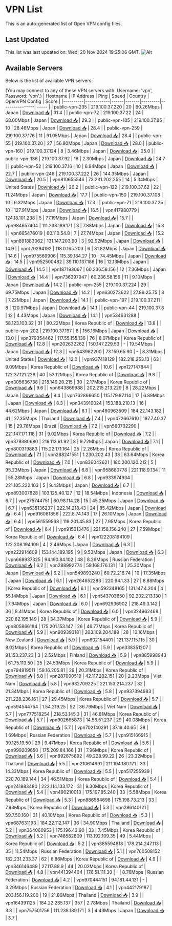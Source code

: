 # VPN List

This is an auto-generated list of Open VPN config files.

## Last Updated

This list was last updated on: Wed, 20 Nov 2024 19:25:06 GMT.
![Alt](https://repobeats.axiom.co/api/embed/186b98318ef1479477931607c1ad7d823f12451f.svg "Repobeats analytics image")

## Available Servers

Below is the list of available VPN servers:

(You may connect to any of these VPN servers with: Username: 'vpn', Password: 'vpn'.)
| Hostname | IP Address | Ping | Speed | Country | OpenVPN Config | Score |
|----------|------------|------|-------|---------|----------------| ----- |
| public-vpn-235 | 219.100.37.220 | 20 | 60.26Mbps | Japan | [Download 📥](./configs/server_0_JP.ovpn) | 31.4 |
| public-vpn-72 | 219.100.37.22 | 24 | 68.00Mbps | Japan | [Download 📥](./configs/server_1_JP.ovpn) | 29.3 |
| public-vpn-105 | 219.100.37.85 | 10 | 28.46Mbps | Japan | [Download 📥](./configs/server_2_JP.ovpn) | 28.4 |
| public-vpn-259 | 219.100.37.176 | 11 | 91.05Mbps | Japan | [Download 📥](./configs/server_3_JP.ovpn) | 28.4 |
| public-vpn-55 | 219.100.37.20 | 27 | 56.80Mbps | Japan | [Download 📥](./configs/server_4_JP.ovpn) | 28.0 |
| public-vpn-160 | 219.100.37.124 | 8 | 3.46Mbps | Japan | [Download 📥](./configs/server_5_JP.ovpn) | 25.0 |
| public-vpn-136 | 219.100.37.92 | 16 | 2.30Mbps | Japan | [Download 📥](./configs/server_6_JP.ovpn) | 24.7 |
| public-vpn-52 | 219.100.37.16 | 10 | 6.94Mbps | Japan | [Download 📥](./configs/server_7_JP.ovpn) | 22.7 |
| public-vpn-246 | 219.100.37.222 | 26 | 144.35Mbps | Japan | [Download 📥](./configs/server_8_JP.ovpn) | 20.5 |
| vpn810655546 | 73.231.202.255 | 14 | 5.34Mbps | United States | [Download 📥](./configs/server_9_US.ovpn) | 20.2 |
| public-vpn-122 | 219.100.37.62 | 22 | 11.24Mbps | Japan | [Download 📥](./configs/server_10_JP.ovpn) | 17.7 |
| public-vpn-150 | 219.100.37.108 | 10 | 6.32Mbps | Japan | [Download 📥](./configs/server_11_JP.ovpn) | 17.3 |
| public-vpn-71 | 219.100.37.25 | 10 | 127.91Mbps | Japan | [Download 📥](./configs/server_12_JP.ovpn) | 16.5 |
| vpn417980779 | 124.18.101.238 | 5 | 77.19Mbps | Japan | [Download 📥](./configs/server_13_JP.ovpn) | 15.7 |
| vpn984657404 | 111.238.189.171 | 3 | 7.88Mbps | Japan | [Download 📥](./configs/server_14_JP.ovpn) | 15.3 |
| vpn665476019 | 60.110.54.8 | 7 | 27.74Mbps | Japan | [Download 📥](./configs/server_15_JP.ovpn) | 15.2 |
| vpn891883062 | 131.147.203.90 | 3 | 92.92Mbps | Japan | [Download 📥](./configs/server_16_JP.ovpn) | 14.9 |
| vpn120294192 | 118.0.165.203 | 6 | 31.82Mbps | Japan | [Download 📥](./configs/server_17_JP.ovpn) | 14.6 |
| vpn975569906 | 115.39.184.27 | 10 | 74.45Mbps | Japan | [Download 📥](./configs/server_18_JP.ovpn) | 14.5 |
| vpn952500482 | 39.110.137.186 | 16 | 12.13Mbps | Japan | [Download 📥](./configs/server_19_JP.ovpn) | 14.5 |
| vpn187193067 | 60.236.58.156 | 12 | 7.36Mbps | Japan | [Download 📥](./configs/server_20_JP.ovpn) | 14.4 |
| vpn736397947 | 60.236.58.156 | 11 | 9.10Mbps | Japan | [Download 📥](./configs/server_21_JP.ovpn) | 14.2 |
| public-vpn-255 | 219.100.37.224 | 29 | 69.75Mbps | Japan | [Download 📥](./configs/server_22_JP.ovpn) | 14.2 |
| vpn630273622 | 27.89.25.75 | 8 | 7.22Mbps | Japan | [Download 📥](./configs/server_23_JP.ovpn) | 14.1 |
| public-vpn-197 | 219.100.37.211 | 8 | 120.97Mbps | Japan | [Download 📥](./configs/server_24_JP.ovpn) | 14.1 |
| public-vpn-44 | 219.100.37.8 | 12 | 4.43Mbps | Japan | [Download 📥](./configs/server_25_JP.ovpn) | 14.1 |
| vpn534631288 | 58.123.103.32 | 31 | 80.22Mbps | Korea Republic of | [Download 📥](./configs/server_26_KR.ovpn) | 13.8 |
| public-vpn-202 | 219.100.37.197 | 8 | 156.16Mbps | Japan | [Download 📥](./configs/server_27_JP.ovpn) | 13.0 |
| vpn379354462 | 117.55.155.136 | 76 | 8.07Mbps | Korea Republic of | [Download 📥](./configs/server_28_KR.ovpn) | 12.8 |
| vpn202632262 | 150.147.229.53 | - | 19.54Mbps | Japan | [Download 📥](./configs/server_29_JP.ovpn) | 12.3 |
| vpn543962200 | 73.159.65.90 | - | 8.31Mbps | United States | [Download 📥](./configs/server_30_US.ovpn) | 12.0 |
| vpn937418129 | 182.218.253.13 | 63 | 9.09Mbps | Korea Republic of | [Download 📥](./configs/server_31_KR.ovpn) | 10.6 |
| vpn127147844 | 122.37.121.226 | 40 | 53.12Mbps | Korea Republic of | [Download 📥](./configs/server_32_KR.ovpn) | 9.8 |
| vpn305636738 | 218.149.20.215 | 30 | 2.17Mbps | Korea Republic of | [Download 📥](./configs/server_33_KR.ovpn) | 9.6 |
| vpn643869988 | 202.215.213.229 | 8 | 28.22Mbps | Japan | [Download 📥](./configs/server_34_JP.ovpn) | 9.4 |
| vpn762866650 | 115.179.87.114 | 17 | 6.89Mbps | Japan | [Download 📥](./configs/server_35_JP.ovpn) | 8.3 |
| vpn343910024 | 153.188.210.13 | 16 | 44.62Mbps | Japan | [Download 📥](./configs/server_36_JP.ovpn) | 8.1 |
| vpn480963509 | 184.22.143.182 | 41 | 27.35Mbps | Thailand | [Download 📥](./configs/server_37_TH.ovpn) | 7.4 |
| vpn472667610 | 187.7.40.37 | 15 | 29.76Mbps | Brazil | [Download 📥](./configs/server_38_BR.ovpn) | 7.2 |
| vpn560702290 | 221.147.171.118 | 31 | 9.02Mbps | Korea Republic of | [Download 📥](./configs/server_39_KR.ovpn) | 7.2 |
| vpn379380680 | 219.113.61.92 | 8 | 9.72Mbps | Japan | [Download 📥](./configs/server_40_JP.ovpn) | 7.1 |
| vpn800319883 | 115.22.171.164 | 25 | 2.26Mbps | Korea Republic of | [Download 📥](./configs/server_41_KR.ovpn) | 7.1 |
| vpn288241551 | 1.230.202.43 | 33 | 63.64Mbps | Korea Republic of | [Download 📥](./configs/server_42_KR.ovpn) | 7.0 |
| vpn836042621 | 180.200.120.212 | 5 | 95.23Mbps | Japan | [Download 📥](./configs/server_43_JP.ovpn) | 6.8 |
| vpn958680778 | 221.118.9.134 | 11 | 55.28Mbps | Japan | [Download 📥](./configs/server_44_JP.ovpn) | 6.8 |
| vpn933974934 | 221.105.222.103 | 5 | 9.43Mbps | Japan | [Download 📥](./configs/server_45_JP.ovpn) | 6.7 |
| vpn893007828 | 103.125.40.127 | 12 | 18.54Mbps | Indonesia | [Download 📥](./configs/server_46_ID.ovpn) | 6.7 |
| vpn275744751 | 60.98.114.28 | 15 | 45.25Mbps | Japan | [Download 📥](./configs/server_47_JP.ovpn) | 6.7 |
| vpn635136237 | 222.14.218.43 | 24 | 85.42Mbps | Japan | [Download 📥](./configs/server_48_JP.ovpn) | 6.4 |
| vpn916081856 | 222.8.74.143 | 17 | 26.10Mbps | Japan | [Download 📥](./configs/server_49_JP.ovpn) | 6.4 |
| vpn561559568 | 119.201.45.83 | 27 | 7.95Mbps | Korea Republic of | [Download 📥](./configs/server_50_KR.ovpn) | 6.4 |
| vpn915013476 | 221.158.156.240 | 27 | 7.59Mbps | Korea Republic of | [Download 📥](./configs/server_51_KR.ovpn) | 6.4 |
| vpn122208194109 | 122.208.194.109 | 4 | 2.46Mbps | Japan | [Download 📥](./configs/server_52_JP.ovpn) | 6.3 |
| vpn222914609 | 153.144.189.195 | 9 | 9.53Mbps | Japan | [Download 📥](./configs/server_53_JP.ovpn) | 6.3 |
| vpn668937325 | 94.190.84.102 | 48 | 8.26Mbps | Russian Federation | [Download 📥](./configs/server_54_RU.ovpn) | 6.2 |
| vpn288992774 | 59.168.176.131 | 13 | 25.30Mbps | Japan | [Download 📥](./configs/server_55_JP.ovpn) | 6.2 |
| vpn549893240 | 60.72.216.74 | 10 | 17.35Mbps | Japan | [Download 📥](./configs/server_56_JP.ovpn) | 6.1 |
| vpn264652283 | 220.94.1.33 | 27 | 8.88Mbps | Korea Republic of | [Download 📥](./configs/server_57_KR.ovpn) | 6.1 |
| vpn592348165 | 131.147.4.204 | 4 | 55.14Mbps | Japan | [Download 📥](./configs/server_58_JP.ovpn) | 6.1 |
| vpn543703650 | 92.202.213.130 | 1 | 7.94Mbps | Japan | [Download 📥](./configs/server_59_JP.ovpn) | 6.0 |
| vpn692936902 | 218.49.3.142 | 36 | 8.41Mbps | Korea Republic of | [Download 📥](./configs/server_60_KR.ovpn) | 6.0 |
| vpn324962468 | 220.82.195.149 | 28 | 34.37Mbps | Korea Republic of | [Download 📥](./configs/server_61_KR.ovpn) | 5.9 |
| vpn805866184 | 175.201.153.147 | 26 | 46.77Mbps | Korea Republic of | [Download 📥](./configs/server_62_KR.ovpn) | 5.9 |
| vpn909393181 | 203.109.204.188 | 28 | 10.16Mbps | New Zealand | [Download 📥](./configs/server_63_NZ.ovpn) | 5.9 |
| vpn602154401 | 121.137.115.115 | 30 | 8.02Mbps | Korea Republic of | [Download 📥](./configs/server_64_KR.ovpn) | 5.9 |
| vpn338351207 | 91.153.237.23 | 3 | 2.52Mbps | Finland | [Download 📥](./configs/server_65_FI.ovpn) | 5.9 |
| vpn885998943 | 61.75.113.50 | 25 | 24.53Mbps | Korea Republic of | [Download 📥](./configs/server_66_KR.ovpn) | 5.9 |
| vpn794819511 | 59.16.205.81 | 29 | 20.31Mbps | Korea Republic of | [Download 📥](./configs/server_67_KR.ovpn) | 5.8 |
| vpn287000519 | 42.117.202.151 | 20 | 2.23Mbps | Viet Nam | [Download 📥](./configs/server_68_VN.ovpn) | 5.8 |
| vpn932709225 | 221.153.214.237 | 32 | 21.34Mbps | Korea Republic of | [Download 📥](./configs/server_69_KR.ovpn) | 5.8 |
| vpn937394983 | 211.228.236.161 | 27 | 29.45Mbps | Korea Republic of | [Download 📥](./configs/server_70_KR.ovpn) | 5.7 |
| vpn594544754 | 1.54.219.25 | 52 | 36.79Mbps | Viet Nam | [Download 📥](./configs/server_71_VN.ovpn) | 5.7 |
| vpn777518254 | 218.53.145.3 | 31 | 46.81Mbps | Korea Republic of | [Download 📥](./configs/server_72_KR.ovpn) | 5.7 |
| vpn902665873 | 14.56.51.237 | 29 | 40.08Mbps | Korea Republic of | [Download 📥](./configs/server_73_KR.ovpn) | 5.7 |
| vpn702140291 | 37.19.40.65 | 38 | 1.69Mbps | Russian Federation | [Download 📥](./configs/server_74_RU.ovpn) | 5.7 |
| vpn915166915 | 39.125.19.50 | 29 | 9.47Mbps | Korea Republic of | [Download 📥](./configs/server_75_KR.ovpn) | 5.6 |
| vpn999209650 | 175.209.84.166 | 31 | 7.96Mbps | Korea Republic of | [Download 📥](./configs/server_76_KR.ovpn) | 5.6 |
| vpn892875892 | 49.228.99.22 | 26 | 23.32Mbps | Thailand | [Download 📥](./configs/server_77_TH.ovpn) | 5.5 |
| vpn210614991 | 211.104.180.171 | 33 | 14.33Mbps | Korea Republic of | [Download 📥](./configs/server_78_KR.ovpn) | 5.5 |
| vpn517255939 | 220.70.189.144 | 34 | 46.51Mbps | Korea Republic of | [Download 📥](./configs/server_79_KR.ovpn) | 5.4 |
| vpn241983480 | 222.114.133.172 | 31 | 9.30Mbps | Korea Republic of | [Download 📥](./configs/server_80_KR.ovpn) | 5.4 |
| vpn490210013 | 175.197.85.240 | 33 | 5.58Mbps | Korea Republic of | [Download 📥](./configs/server_81_KR.ovpn) | 5.3 |
| vpn886584698 | 175.198.73.213 | 33 | 7.93Mbps | Korea Republic of | [Download 📥](./configs/server_82_KR.ovpn) | 5.3 |
| vpn286140121 | 59.7.50.160 | 31 | 40.10Mbps | Korea Republic of | [Download 📥](./configs/server_83_KR.ovpn) | 5.3 |
| vpn687631193 | 184.22.112.147 | 36 | 34.90Mbps | Thailand | [Download 📥](./configs/server_84_TH.ovpn) | 5.2 |
| vpn364060953 | 175.196.43.90 | 33 | 7.45Mbps | Korea Republic of | [Download 📥](./configs/server_85_KR.ovpn) | 5.2 |
| vpn748582809 | 113.192.109.35 | 49 | 5.44Mbps | Korea Republic of | [Download 📥](./configs/server_86_KR.ovpn) | 5.2 |
| vpn385594818 | 178.214.247.113 | 35 | 11.54Mbps | Russian Federation | [Download 📥](./configs/server_87_RU.ovpn) | 5.1 |
| vpn760508152 | 182.231.233.37 | 62 | 8.86Mbps | Korea Republic of | [Download 📥](./configs/server_88_KR.ovpn) | 4.9 |
| vpn346146489 | 27.117.88.9 | 44 | 20.02Mbps | Korea Republic of | [Download 📥](./configs/server_89_KR.ovpn) | 4.8 |
| vpn441394404 | 176.51.111.30 | - | 8.76Mbps | Russian Federation | [Download 📥](./configs/server_90_RU.ovpn) | 4.2 |
| vpn970444151 | 94.181.44.131 | - | 3.29Mbps | Russian Federation | [Download 📥](./configs/server_91_RU.ovpn) | 4.1 |
| vpn442179187 | 203.156.119.200 | 19 | 21.86Mbps | Thailand | [Download 📥](./configs/server_92_TH.ovpn) | 3.9 |
| vpn164391125 | 184.22.235.137 | 357 | 2.78Mbps | Thailand | [Download 📥](./configs/server_93_TH.ovpn) | 3.8 |
| vpn757501756 | 111.238.189.171 | 3 | 4.43Mbps | Japan | [Download 📥](./configs/server_94_JP.ovpn) | 3.7 |

